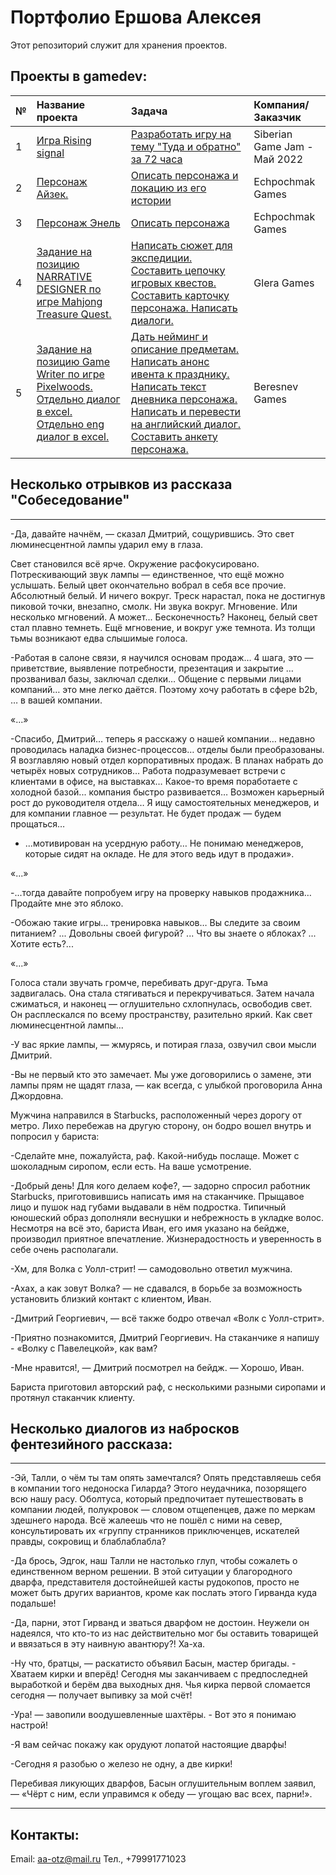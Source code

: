# Портфолио Ершова Алексея

Этот репозиторий служит для хранения проектов.

## Проекты в gamedev:

| № |Название проекта | Задача | Компания/Заказчик | 
| :-- | :---------------------- | :---------------------- |:---------------------- | 
| 1 | [Игра Rising signal](https://kolendar.itch.io/rising-signal) | [Разработать игру на тему "Туда и обратно" за 72 часа](https://itch.io/jam/sibgamejam-may-2022)| Siberian Game Jam - Май 2022 |
| 2 | [Персонаж Айзек. ](Портфолио/Персонаж_Айзек.pdf)| [Описать персонажа и локацию из его истории](Портфолио/ТЗ_Айзек.pdf) | Echpochmak Games |
| 3 | [Персонаж Энель](Портфолио/Энель.pdf) | [Описать персонажа](Портфолио/ТЗ_Энель.pdf) | Echpochmak Games |
| 4 |[Задание на позицию NARRATIVE DESIGNER по игре Mahjong Treasure Quest.](Портфолио/Алексей_Ершов_Тестовое_задание_Нарративный_дизайнер_Glera_Games.pdf) | [Написать сюжет для экспедиции. Составить цепочку игровых квестов. Составить карточку персонажа. Написать диалоги.](Портфолио/ТЗ_NARRATIVE_DESIGNER_Glera_Games.pdf) | Glera Games |
| 5 |[Задание на позицию Game Writer по игре Pixelwoods.](Портфолио/Алексей_Ершов_Тестовое_задание_Game_Writer_Beresnev_Games.pdf) [Отдельно диалог в excel.](Портфолио/Алексей_Ершов_Диалог_Pixelwoods.xlsx) [Отдельно eng диалог в excel.](Портфолио/Алексей_Ершов_eng_Диалог_Pixelwoods.xlsx)| [Дать нейминг и описание предметам. Написать анонс ивента к празднику. Написать текст дневника персонажа. Написать и перевести на английский диалог. Составить анкету персонажа.](Портфолио/Тестовое_задание_Game_Writer_Beresnev_Games.pdf) | Beresnev Games |
## Несколько отрывков из рассказа "Собеседование"
***
-Да, давайте начнём, — сказал Дмитрий, сощурившись. Это свет люминесцентной лампы ударил ему в глаза.

Свет становился всё ярче. Окружение расфокусировано. Потрескивающий звук лампы — единственное, что ещё можно услышать. Белый цвет окончательно вобрал в себя все прочие. Абсолютный белый. И ничего вокруг. Треск нарастал, пока не достигнув пиковой точки, внезапно, смолк. Ни звука вокруг. Мгновение. Или несколько мгновений. А может... Бесконечность? Наконец, белый свет стал плавно темнеть. Ещё мгновение, и вокруг уже темнота. Из толщи тьмы возникают едва слышимые голоса.

-Работая в салоне связи, я научился основам продаж… 4 шага, это — приветствие, выявление потребности, презентация и закрытие … прозванивал базы, заключал сделки… Общение с первыми лицами компаний… это мне легко даётся. Поэтому хочу работать в сфере b2b, … в вашей компании. 

«...»

-Спасибо, Дмитрий… теперь я расскажу о нашей компании… недавно проводилась наладка бизнес-процессов… отделы были преобразованы. Я возглавляю новый отдел корпоративных продаж. В планах набрать до четырёх новых сотрудников… Работа подразумевает встречи с клиентами в офисе, на выставках… Какое-то время поработаете с холодной базой... компания быстро развивается… Возможен карьерный рост до руководителя отдела… Я ищу самостоятельных менеджеров, и для компании главное — результат. Не будет продаж — будем прощаться…
- ...мотивирован на усердную работу… Не понимаю менеджеров, которые сидят на окладе. Не для этого ведь идут в продажи». 

«...»

-...тогда давайте попробуем игру на проверку навыков продажника… Продайте мне это яблоко.

-Обожаю такие игры… тренировка навыков… Вы следите за своим питанием? ... Довольны своей фигурой? ... Что вы знаете о яблоках? ... Хотите есть?... 

«...»

Голоса стали звучать громче, перебивать друг-друга. Тьма задвигалась. Она стала стягиваться и перекручиваться. Затем начала сжиматься, и наконец — оглушительно схлопнулась, освободив свет. Он расплескался по всему пространству, разительно яркий. Как свет люминесцентной лампы...

-У вас яркие лампы, — жмурясь, и потирая глаза, озвучил свои мысли Дмитрий.

-Вы не первый кто это замечает. Мы уже договорились о замене, эти лампы прям не щадят глаза, — как всегда, с улыбкой проговорила Анна Джордовна.

Мужчина направился в Starbucks, расположенный через дорогу от метро. Лихо перебежав на другую сторону, он бодро вошел внутрь и попросил у бариста: 

-Сделайте мне, пожалуйста, раф. Какой-нибудь послаще. Может с шоколадным сиропом, если есть. На ваше усмотрение.

-Добрый день! Для кого делаем кофе?, — задорно спросил работник Starbucks, приготовившись написать имя на стаканчике. Прыщавое лицо и пушок над губами выдавали в нём подростка. Типичный юношеский образ дополняли веснушки и небрежность в укладке волос. Несмотря на всё это, бариста Иван, его имя указано на бейдже, производил приятное впечатление. Жизнерадостность и уверенность в себе очень располагали.

-Хм, для Волка с Уолл-стрит! — самодовольно ответил мужчина.

-Ахах, а как зовут Волка? — не сдавался, в борьбе за возможность установить близкий контакт с клиентом, Иван.

-Дмитрий Георгиевич, — всё также бодро отвечал «Волк с Уолл-стрит».

-Приятно познакомится, Дмитрий Георгиевич. На стаканчике я напишу - «Волку с Павелецкой», как вам?

-Мне нравится!, — Дмитрий посмотрел на бейдж. — Хорошо, Иван.

Бариста приготовил авторский раф, с несколькими разными сиропами и протянул стаканчик клиенту.

## Несколько диалогов из набросков фентезийного рассказа:
***

-Эй, Талли, о чём ты там опять замечтался? Опять представляешь себя в компании того недоноска Гиларда? Этого неудачника, позорящего всю нашу расу. Оболтуса, который предпочитает путешествовать в компании людей, полукровок — словом отщепенцев, даже по меркам здешнего народа. Всё жалеешь что не пошёл с ними на север, консультировать их «группу странников приключенцев, искателей правды, сокровищ и блаблаблабла?

-Да брось, Эдгок, наш Талли не настолько глуп, чтобы сожалеть о единственном верном решении. В этой ситуации у благородного дварфа, представителя достойнейшей касты рудокопов, просто не может быть других вариантов, кроме как послать этого Гирванда куда подальше!

-Да, парни, этот Гирванд и зваться дварфом не достоин. Неужели он надеялся, что кто-то из нас действительно мог бы оставить товарищей и ввязаться в эту наивную авантюру?! Ха-ха.

-Ну что, братцы, — раскатисто объявил Басын, мастер бригады. - Хватаем кирки и вперёд! Сегодня мы заканчиваем с предпоследней выработкой и берём два выходных дня. Чья кирка первой сломается сегодня — получает выпивку за мой счёт!

-Ура! — завопили воодушевленные шахтёры. - Вот это я понимаю настрой!

-Я вам сейчас покажу как орудуют лопатой настоящие дварфы!

-Сегодня я разобью о железо не одну, а две кирки!

Перебивая ликующих дварфов, Басын оглушительным воплем заявил, — «Чёрт с ним, если управимся к обеду — угощаю вас всех, парни!».

***

## Контакты:
Email: aa-otz@mail.ru
Тел., +79991771023

